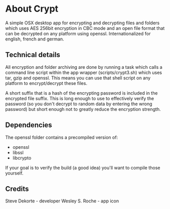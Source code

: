 About Crypt
=========

A simple OSX desktop app for encrypting and decrypting files and folders which uses AES 256bit encryption in CBC mode and an open file format that can be decrypted on any platform using openssl. Internationalized for english, french and german.


Technical details
---------------------

All encryption and folder archiving are done by running a task which calls a command line script within the app wrapper (scripts/crypt3.sh) which uses tar, gzip and openssl. This means you can use that shell script on any platform to encrypt/decrypt these files.

A short suffix that is a hash of the encrypting password is included in the encrypted file suffix. This is long enough to use to effectively verify the password (so you don't decrypt to random data by entering the wrong password) but short enough not to greatly reduce the encryption strength.


Dependencies
-----------------

The openssl folder contains a precompiled version of:

* openssl
* libssl 
* libcrypto

If your goal is to verify the build (a good idea) you'll want to compile those yourself.


Credits
---------

Steve Dekorte - developer
Wesley S. Roche - app icon
